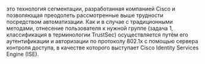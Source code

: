 это технология сегментации, разработанная компанией Cisco и позволяющая преодолеть рассмотренные выше трудности посредством автоматизации. Как и в случае с традиционными методами, отнесение пользователя к нужной группе (задача 1, классификация в терминологии TrustSec) осуществляется путём его аутентификации и авторизации по протоколу 802.1x с помощью сервера контроля доступа, в качестве которого выступает Cisco Identity Services Engine (ISE).